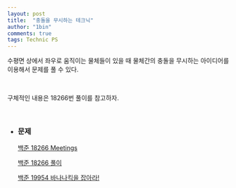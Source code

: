 ```yaml
---
layout: post
title:  "충돌을 무시하는 테크닉"
author: "1bin"
comments: true
tags: Technic PS
---
```


 수평면 상에서 좌우로 움직이는 물체들이 있을 때 물체간의 충돌을 무시하는 아이디어를 이용해서 문제를 풀 수 있다.   

<br>

 구체적인 내용은 18266번 풀이를 참고하자.

<br>

* ### 문제 

    <font color='green'>[백준 18266 Meetings](https://www.acmicpc.net/problem/18266) </font>

    [백준 18266 풀이](https://1bin01.github.io/2020-12-26/boj-18266)

    [백준 19954 바나나킥을 잡아라!](https://www.acmicpc.net/problem/19954)

    
